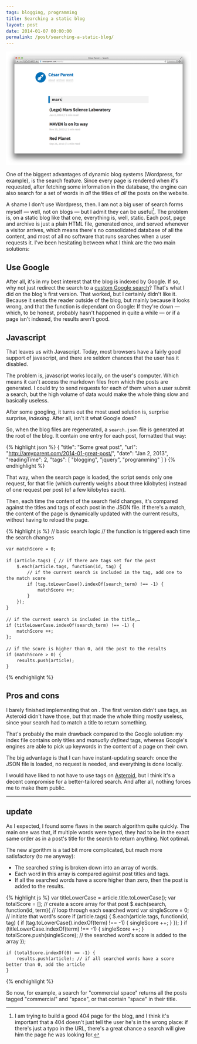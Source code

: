 ```yaml
---
tags: blogging, programming
title: Searching a static blog
layout: post
date: 2014-01-07 00:00:00
permalink: /post/searching-a-static-blog/
---
```


![Search Form on the blog](/static/media/2014/01/search.png)

One of the biggest advantages of dynamic blog systems (Wordpress, for example), is the search feature. Since every page is rendered when it's requested, after fetching some information in the database, the engine can also search for a set of words in _all_ the titles of _all_ the posts on the website.

<!--more-->

A shame I don't use Wordpress, then. I am not a big user of search forms myself — well, not on blogs — but I admit they can be useful[^1]. The problem is, on a static blog like that one, everything is, well, static. Each post, page and archive is just a plain HTML file, generated once, and served whenever a visitor arrives, which means there's no consolidated database of all the content, and most of all no software that runs searches when a user requests it. I've been hesitating between what I think are the two main solutions:

## Use Google

After all, it's in my best interest that the blog is indexed by Google. If so, why not just redirect the search to a [custom Google search][1]? That's what I did on the blog's first version. That worked, but I certainly didn't like it. Because it sends the reader outside of the blog, but mainly because it looks wrong, and that the function is dependant on Google: If they're down — which, to be honest, probably hasn't happened in quite a while — or if a page isn't indexed, the results aren't good.

## Javascript

That leaves us with Javascript. Today, most browsers have a fairly good support of javascript, and there are seldom chances that the user has it disabled.

The problem is, javascript works locally, on the user's computer. Which means it can't access the markdown files from which the posts are generated. I could try to send requests for each of them when a user submit a search, but the high volume of data would make the whole thing slow and basically useless.

After some googling, it turns out the most used solution is, surprise surprise, _indexing_. After all, isn't it what Google does?

So, when the blog files are regenerated, a `search.json` file is generated at the root of the blog. It contain one entry for each post, formatted that way:

{% highlight json %}
    {
    	"title": "Some great post",
    	"url": "http://amyparent.com/2014-01-great-post/",
    	"date": "Jan 2, 2013",
    	"readingTime": 2,
    	"tags": [
    		"blogging",
    		"jquery",
    		"programming"
    	]
    }
{% endhighlight %}

That way, when the search page is loaded, the script sends only one request, for that file (which currently weighs about three kilobytes) instead of one request per post (of a few kilobytes each).

Then, each time the content of the search field changes, it's compared against the titles and tags of each post in the JSON file. If there's a match, the content of the page is dynamically updated with the current results, without having to reload the page.

{% highlight js %}
    // basic search logic
    // the function is triggered each time the search changes

    var matchScore = 0;

    if (article.tags) { // if there are tags set for the post
    	$.each(article.tags, function(id, tag) {
    		// if the current search is included in the tag, add one to the match score
    		if (tag.toLowerCase().indexOf(search_term) !== -1) {
    			matchScore ++;
    		}
    	});
    }

    // if the current search is included in the title,…
    if (titleLowerCase.indexOf(search_term) !== -1) {
    	matchScore ++;
    };

    // if the score is higher than 0, add the post to the results
    if (matchScore > 0) {
    	results.push(article);
    }
{% endhighlight %}
    

## Pros and cons

I barely finished implementing that on . The first version didn't use tags, as Asteroid didn't have those, but that made the whole thing mostly useless, since your search had to match a title to return something.

That's probably the main drawback compared to the Google solution: my index file contains only titles and _manually defined_ tags, whereas Google's engines are able to pick up keywords in the content of a page on their own.

The big advantage is that I can have instant-updating search: once the JSON file is loaded, no request is needed, and everything is done locally.

I would have liked to not have to use tags on [Asteroid][2], but I think it's a decent compromise for a better-tailored search. And after all, nothing forces me to make them public.

***

## update

As I expected, I found some flaws in the search algorithm quite quickly. The main one was that, if multiple words were typed, they had to be in the exact same order as in a post's title for the search to return anything. Not optimal.

The new algorithm is a tad bit more complicated, but much more satisfactory (to me anyway):

* The searched string is broken down into an array of words.
* Each word in this array is compared against post titles and tags.
* If all the searched words have a score higher than zero, then the post is added to the results.

{% highlight js %}
    var titleLowerCase = article.title.toLowerCase();
    var totalScore = []; // create a score array for that post
    $.each(search, function(id, term){ // loop through each searched word
    	var singleScore = 0; // initiate that word's score
    	if (article.tags) {
    		$.each(article.tags, function(id, tag) {
    			if (tag.toLowerCase().indexOf(term) !== -1) {
    				singleScore ++;
    			}
    		});
    	}
    	if (titleLowerCase.indexOf(term) !== -1) {
    		singleScore ++;
    	}
    	totalScore.push(singleScore); // the searched word's score is added to the array
    });

    if (totalScore.indexOf(0) == -1) {
    	results.push(article); // if all searched words have a score better than 0, add the article
    }
{% endhighlight %}

So now, for example, a search for "commercial space" returns all the posts tagged "commercial" and "space", or that contain "space" in their title.


[^1]: I am trying to build a good 404 page for the blog, and I think it's important that a 404 doesn't just tell the user he's in the wrong place: if there's just a typo in the URL, there's a great chance a search will give him the page he was looking for.

[1]: https://www.google.fr/search?client=safari&rls=en&q=site:amyparent.com&20mars
[2]: http://github.com/amyinorbit/Asteroid